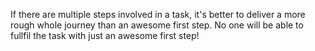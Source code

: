 If there are multiple steps involved in a task, it's better to deliver a more rough whole journey than an awesome first step.
No one will be able to fullfil the task with just an awesome first step!

